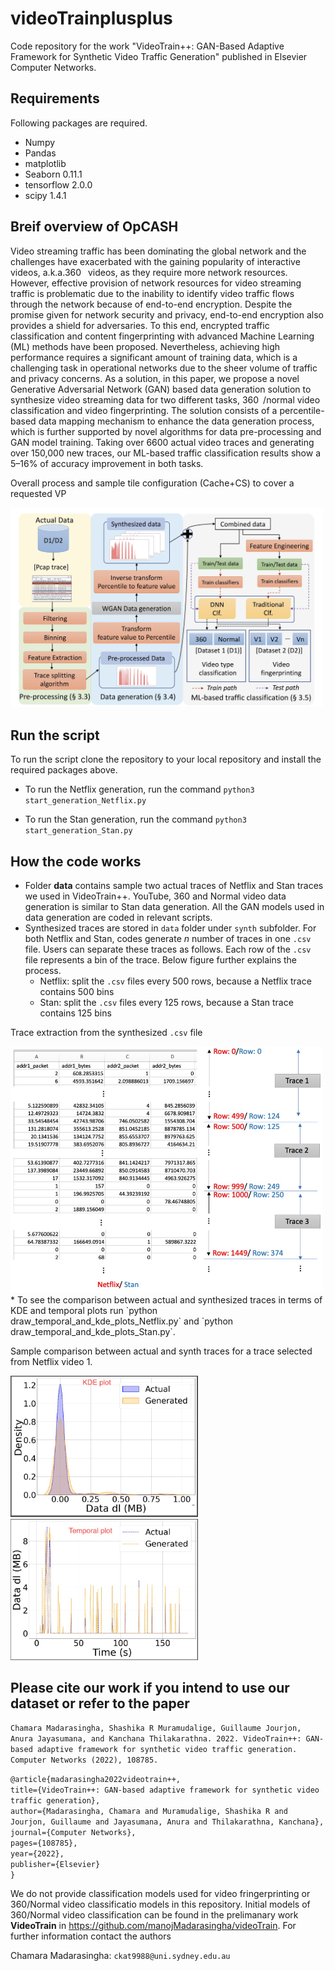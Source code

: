 # videoTrainplusplus
Code repository for the work "VideoTrain++: GAN-Based Adaptive Framework for Synthetic Video Traffic Generation" published in Elsevier Computer Networks.

## Requirements
Following packages are required.

* Numpy				
*	Pandas			
*	matplotlib
* Seaborn         0.11.1
* tensorflow      2.0.0
* scipy           1.4.1


## Breif overview of OpCASH
Video streaming traffic has been dominating the global network and the challenges have exacerbated
with the gaining popularity of interactive videos, a.k.a.360  videos, as they require
more network resources. However, effective provision of network resources for video streaming
traffic is problematic due to the inability to identify video traffic flows through the network
because of end-to-end encryption. Despite the promise given for network security and privacy,
end-to-end encryption also provides a shield for adversaries. To this end, encrypted traffic classification
and content fingerprinting with advanced Machine Learning (ML) methods have been
proposed. Nevertheless, achieving high performance requires a significant amount of training
data, which is a challenging task in operational networks due to the sheer volume of traffic and
privacy concerns. As a solution, in this paper, we propose a novel Generative Adversarial Network
(GAN) based data generation solution to synthesize video streaming data for two different
tasks, 360 /normal video classification and video fingerprinting. The solution consists of
a percentile-based data mapping mechanism to enhance the data generation process, which is
further supported by novel algorithms for data pre-processing and GAN model training. Taking
over 6600 actual video traces and generating over 150,000 new traces, our ML-based traffic
classification results show a 5–16% of accuracy improvement in both tasks.

Overall process and sample tile configuration (Cache+CS) to cover a requested VP

 <img src="images/work_flow.jpg" width="500">

## Run the script
To run the script clone the repository to your local repository and install the required packages above. 

* To run the Netflix generation, run the command
`python3 start_generation_Netflix.py`


* To run the Stan generation, run the command
`python3 start_generation_Stan.py`


## How the code works

* Folder **data** contains sample two actual traces of Netflix and Stan traces we used in VideoTrain++. YouTube, 360 and Normal video data generation is similar to Stan data generation. All the GAN models used in data generation are coded in relevant scripts. 
* Synthesized traces are stored in `data` folder under `synth` subfolder. For both Netflix and Stan, codes generate *n* number of traces in one `.csv` file. Users can separate these traces as follows. Each row of the `.csv` file represents a bin of the trace. Below figure further explains the process.
    * Netflix: split the `.csv` files every 500 rows, because a Netflix trace contains 500 bins
    * Stan: split the `.csv` files every 125 rows, because a Stan trace contains 125 bins
    
 Trace extraction from the synthesized `.csv` file

 <img src="images/trace_extraction.jpg" width="500">
* To see the comparison between actual and synthesized traces in terms of KDE and temporal plots run `python draw_temporal_and_kde_plots_Netflix.py` and `python draw_temporal_and_kde_plots_Stan.py`.

Sample comparison between actual and synth traces for a trace selected from Netflix video 1.

<img src="images/KDE_Netflix.jpg" width="300">

<img src="images/Temporal_Netflix.jpg" width="300">

## Please cite our work if you intend to use our dataset or refer to the paper

`Chamara Madarasingha, Shashika R Muramudalige, Guillaume Jourjon, Anura Jayasumana, and Kanchana Thilakarathna. 2022. VideoTrain++: GAN-based adaptive framework for synthetic video traffic generation. Computer Networks (2022), 108785.`

`@article{madarasingha2022videotrain++,`\
  `title={VideoTrain++: GAN-based adaptive framework for synthetic video traffic generation},`\
  `author={Madarasingha, Chamara and Muramudalige, Shashika R and Jourjon, Guillaume and Jayasumana, Anura and Thilakarathna, Kanchana},`\
  `journal={Computer Networks},`\
  `pages={108785},`\
  `year={2022},`\
  `publisher={Elsevier}`\
`}`

We do not provide classification models used for video fringerprinting or 360/Normal video classificatio models in this repository. Initial models of 360/Normal video classification can be found in the prelimanary work **VideoTrain** in https://github.com/manojMadarasingha/videoTrain. For further information contact the authors

Chamara Madarasingha: `ckat9988@uni.sydney.edu.au`
